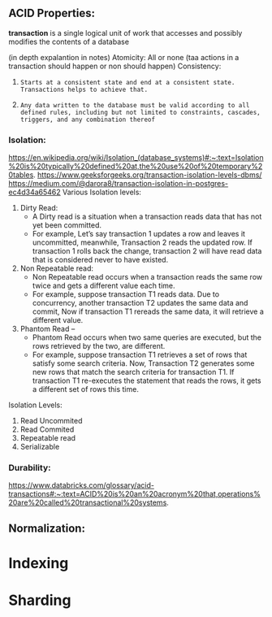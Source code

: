 ## ACID Properties:

**transaction** is a single logical unit of work that accesses and possibly modifies the contents of a database

(in depth expalantion in notes)
Atomicity: All or none (taa actions in a transaction should happen or non should happen)
Consistency:
1.     Starts at a consistent state and end at a consistent state. Transactions helps to achieve that.
2.     Any data written to the database must be valid according to all defined rules, including but not limited to constraints, cascades, triggers, and any combination thereof 
    
### Isolation:

https://en.wikipedia.org/wiki/Isolation_(database_systems)#:~:text=Isolation%20is%20typically%20defined%20at,the%20use%20of%20temporary%20tables.
https://www.geeksforgeeks.org/transaction-isolation-levels-dbms/
https://medium.com/@darora8/transaction-isolation-in-postgres-ec4d34a65462
Various Isolation levels:
1. Dirty Read:
   - A Dirty read is a situation when a transaction reads data that has not yet been committed.
   - For example, Let’s say transaction 1 updates a row and leaves it uncommitted, meanwhile, Transaction 2 reads the updated row. If transaction 1 rolls back the change, transaction 2 will have read data that is considered never to have existed.
2. Non Repeatable read:
   - Non Repeatable read occurs when a transaction reads the same row twice and gets a different value each time.
   - For example, suppose transaction T1 reads data. Due to concurrency, another transaction T2 updates the same data and commit, Now if transaction T1 rereads the same data, it will retrieve a different value.
3. Phantom Read – 
   - Phantom Read occurs when two same queries are executed, but the rows retrieved by the two, are different. 
   - For example, suppose transaction T1 retrieves a set of rows that satisfy some search criteria. Now, Transaction T2 generates some new rows that match the search criteria for transaction T1. If transaction T1 re-executes the statement that reads the rows, it gets a different set of rows this time.

Isolation Levels:
1. Read Uncommited
2. Read Commited
3. Repeatable read
4. Serializable



### Durability: 

https://www.databricks.com/glossary/acid-transactions#:~:text=ACID%20is%20an%20acronym%20that,operations%20are%20called%20transactional%20systems.


## Normalization: 

# Indexing

# Sharding

# 
